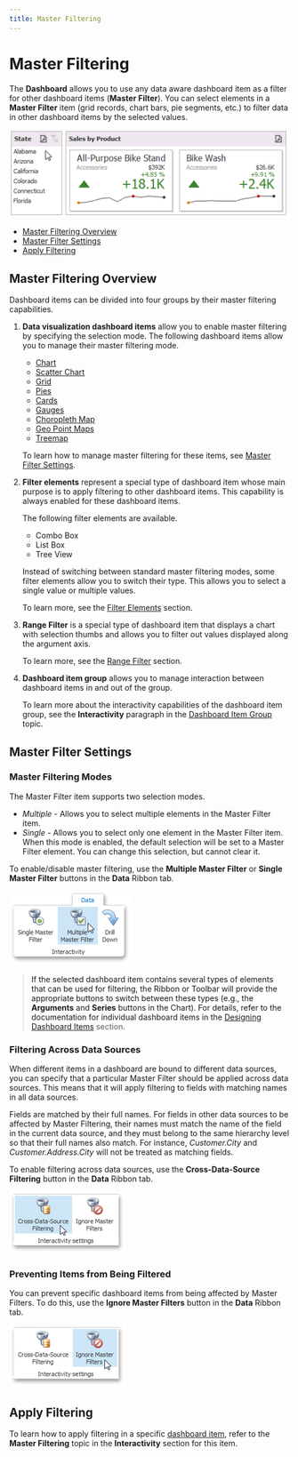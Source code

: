 ```yaml
---
title: Master Filtering
---
```

# Master Filtering
The **Dashboard** allows you to use any data aware dashboard item as a filter for other dashboard items (**Master Filter**). You can select elements in a **Master Filter** item (grid records, chart bars, pie segments, etc.) to filter data in other dashboard items by the selected values.

![MainFeatures_MasterFiltering_Win](../../../images/Img25347.gif)
* [Master Filtering Overview](#master-filtering-overview)
* [Master Filter Settings](#master-filter-settings)
* [Apply Filtering](#apply-filtering)

## <a name="master-filtering-overview"/>Master Filtering Overview
Dashboard items can be divided into four groups by their master filtering capabilities.
1. **Data visualization dashboard items** allow you to enable master filtering by specifying the selection mode. The following dashboard items allow you to manage their master filtering mode.
	* [Chart](../../../../dashboard-for-desktop/articles/dashboard-designer/designing-dashboard-items/chart.md)
	* [Scatter Chart](../../../../dashboard-for-desktop/articles/dashboard-designer/designing-dashboard-items/scatter-chart.md)
	* [Grid](../../../../dashboard-for-desktop/articles/dashboard-designer/designing-dashboard-items/grid.md)
	* [Pies](../../../../dashboard-for-desktop/articles/dashboard-designer/designing-dashboard-items/pies.md)
	* [Cards](../../../../dashboard-for-desktop/articles/dashboard-designer/designing-dashboard-items/cards.md)
	* [Gauges](../../../../dashboard-for-desktop/articles/dashboard-designer/designing-dashboard-items/gauges.md)
	* [Choropleth Map](../../../../dashboard-for-desktop/articles/dashboard-designer/designing-dashboard-items/choropleth-map.md)
	* [Geo Point Maps](../../../../dashboard-for-desktop/articles/dashboard-designer/designing-dashboard-items/geo-point-maps.md)
	* [Treemap](../../../../dashboard-for-desktop/articles/dashboard-designer/designing-dashboard-items/treemap.md)
	
	To learn how to manage master filtering for these items, see [Master Filter Settings](#master-filter-settings).
2. **Filter elements** represent a special type of dashboard item whose main purpose is to apply filtering to other dashboard items. This capability is always enabled for these dashboard items.
	
	The following filter elements are available.
	* Combo Box
	* List Box
	* Tree View
	
	Instead of switching between standard master filtering modes, some filter elements allow you to switch their type. This allows you to select a single value or multiple values.
	
	To learn more, see the [Filter Elements](../../../../dashboard-for-desktop/articles/dashboard-designer/designing-dashboard-items/filter-elements.md) section.
3. **Range Filter** is a special type of dashboard item that displays a chart with selection thumbs and allows you to filter out values displayed along the argument axis.
	
	To learn more, see the [Range Filter](../../../../dashboard-for-desktop/articles/dashboard-designer/designing-dashboard-items/range-filter.md) section.
4. **Dashboard item group** allows you to manage interaction between dashboard items in and out of the group.
	 
	
	To learn more about the interactivity capabilities of the dashboard item group, see the **Interactivity** paragraph in the [Dashboard Item Group](../../../../dashboard-for-desktop/articles/dashboard-designer/designing-dashboard-items/dashboard-item-group.md) topic.

## <a name="master-filter-settings"/>Master Filter Settings
### Master Filtering Modes

The Master Filter item supports two selection modes.
* _Multiple_ - Allows you to select multiple elements in the Master Filter item.
* _Single_ - Allows you to select only one element in the Master Filter item. When this mode is enabled, the default selection will be set to a Master Filter element. You can change this selection, but cannot clear it.

To enable/disable master filtering, use the **Multiple Master Filter** or **Single Master Filter** buttons in the **Data** Ribbon tab.

![DataShaping_Interactivity_MultipleMasterFilter_Ribbon](../../../images/Img21845.png)

> If the selected dashboard item contains several types of elements that can be used for filtering, the Ribbon or Toolbar will provide the appropriate buttons to switch between these types (e.g., the **Arguments** and **Series** buttons in the Chart). For details, refer to the documentation for individual dashboard items in the [Designing Dashboard Items](../../../../dashboard-for-desktop/articles/dashboard-designer/designing-dashboard-items.md) section.

### Filtering Across Data Sources

When different items in a dashboard are bound to different data sources, you can specify that a particular Master Filter should be applied across data sources. This means that it will apply filtering to fields with matching names in all data sources.

Fields are matched by their full names. For fields in other data sources to be affected by Master Filtering, their names must match the name of the field in the current data source, and they must belong to the same hierarchy level so that their full names also match. For instance, _Customer.City_ and _Customer.Address.City_ will not be treated as matching fields.

To enable filtering across data sources, use the **Cross-Data-Source Filtering** button in the **Data** Ribbon tab.

![DataShaping_Interactivity_MasterFilter_CrossDataSource_Ribbon](../../../images/Img19416.png)

### Preventing Items from Being Filtered

You can prevent specific dashboard items from being affected by Master Filters. To do this, use the **Ignore Master Filters** button in the **Data** Ribbon tab.

![DataShaping_Interactivity_MasterFilter_Ignore_Ribbon](../../../images/Img19417.png)

## <a name="apply-filtering"/>Apply Filtering
To learn how to apply filtering in a specific [dashboard item](../../../../dashboard-for-desktop/articles/dashboard-designer/designing-dashboard-items.md), refer to the **Master Filtering** topic in the **Interactivity** section for this item.